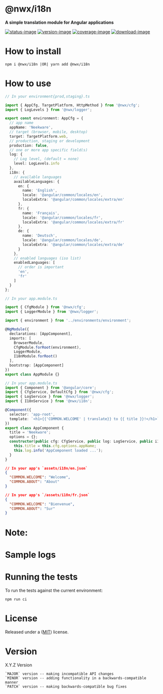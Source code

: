 # @nwx/i18n

**A simple translation module for Angular applications**

[![status-image]][status-link]
[![version-image]][version-link]
[![coverage-image]][coverage-link]
[![download-image]][download-link]

# How to install

    npm i @nwx/i18n |OR| yarn add @nwx/i18n

# How to use

```typescript
// In your environment{prod,staging}.ts

import { AppCfg, TargetPlatform, HttpMethod } from '@nwx/cfg';
import { LogLevels } from '@nwx/logger';

export const environment: AppCfg = {
  // app name
  appName: 'Neekware',
  // target (browser, mobile, desktop)
  target: TargetPlatform.web,
  // production, staging or development
  production: false,
  // one or more app specific field(s)
  log: {
    // Log level, (default = none)
    level: LogLevels.info
  },
  i18n: {
    // available languages
    availableLanguages: {
      en: {
        name: 'English',
        locale: '@angular/common/locales/en',
        localeExtra: '@angular/common/locales/extra/en'
      },
      fr: {
        name: 'Français',
        locale: '@angular/common/locales/fr',
        localeExtra: '@angular/common/locales/extra/fr'
      },
      de: {
        name: 'Deutsch',
        locale: '@angular/common/locales/de',
        localeExtra: '@angular/common/locales/extra/de'
      }
    },
    // enabled languages (iso list)
    enabledLanguages: [
      // order is important
      'en',
      'fr'
    ]
  }
};
```

```typescript
// In your app.module.ts

import { CfgModule } from '@nwx/cfg';
import { LoggerModule } from '@nwx/logger';

import { environment } from '../environments/environment';

@NgModule({
  declarations: [AppComponent],
  imports: [
    BrowserModule,
    CfgModule.forRoot(environment),
    LoggerModule,
    I18nModule.forRoot()
  ],
  bootstrap: [AppComponent]
})
export class AppModule {}
```

```typescript
// In your app.module.ts
import { Component } from '@angular/core';
import { CfgService, DefaultCfg } from '@nwx/cfg';
import { LogService } from '@nwx/logger';
import { I18nService } from '@nwx/i18n';

@Component({
  selector: 'app-root',
  template: `<h1>{{'COMMON.WELCOME' | translate}} to {{ title }}!</h1>`
})
export class AppComponent {
  title = 'Neekware';
  options = {};
  constructor(public cfg: CfgService, public log: LogService, public i18n: I18nService) {
    this.title = this.cfg.options.appName;
    this.log.info('AppComponent loaded ...');
  }
}
```

```json
// In your app's `assets/i18n/en.json`
{
  "COMMON.WELCOME": "Welcome",
  "COMMON.ABOUT": "About"
}
```

```json
// In your app's `/assets/i18n/fr.json`
{
  "COMMON.WELCOME": "Bienvenue",
  "COMMON.ABOUT": "Sur"
}
```

# Note:

# Sample logs

# Running the tests

To run the tests against the current environment:

    npm run ci

# License

Released under a ([MIT](https://github.com/neekware/nwx-i18n/blob/master/LICENSE)) license.

# Version

X.Y.Z Version

    `MAJOR` version -- making incompatible API changes
    `MINOR` version -- adding functionality in a backwards-compatible manner
    `PATCH` version -- making backwards-compatible bug fixes

[status-image]: https://secure.travis-ci.org/neekware/nwx-i18n.png?branch=master
[status-link]: http://travis-ci.org/neekware/nwx-i18n?branch=master
[version-image]: https://img.shields.io/npm/v/@nwx/i18n.svg
[version-link]: https://www.npmjs.com/package/@nwx/i18n
[coverage-image]: https://coveralls.io/repos/neekware/nwx-i18n/badge.svg
[coverage-link]: https://coveralls.io/r/neekware/nwx-i18n
[download-image]: https://img.shields.io/npm/dm/@nwx/i18n.svg
[download-link]: https://www.npmjs.com/package/@nwx/i18n
